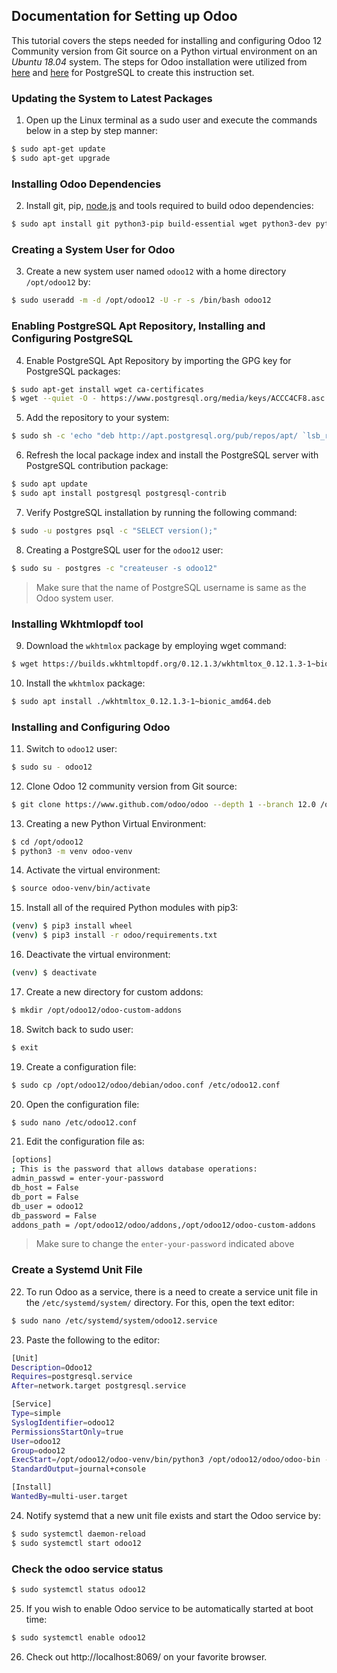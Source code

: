 ## Documentation for Setting up Odoo 

This tutorial covers the steps needed for installing and configuring Odoo 12 Community version from Git source on a Python virtual environment on an _Ubuntu 18.04_ system. The steps for Odoo installation were utilized from [here](https://linuxize.com/post/how-to-deploy-odoo-12-on-ubuntu-18-04/) and [here](https://tecadmin.net/install-postgresql-server-on-ubuntu/) for PostgreSQL to create this instruction set.

### Updating the System to Latest Packages
1. Open up the Linux terminal as a sudo user and execute the commands below in a step by step manner:

```sh
$ sudo apt-get update
$ sudo apt-get upgrade
```

### Installing Odoo Dependencies
2. Install git, pip, [node.js](https://nodejs.org/) and tools required to build odoo dependencies:

```sh
$ sudo apt install git python3-pip build-essential wget python3-dev python3-venv python3-wheel libxslt-dev libzip-dev libldap2-dev libsasl2-dev python3-setuptools node-less
```

### Creating a System User for Odoo
3. Create a new system user named ```odoo12``` with a home directory ```/opt/odoo12``` by:

```sh
$ sudo useradd -m -d /opt/odoo12 -U -r -s /bin/bash odoo12
```

### Enabling PostgreSQL Apt Repository, Installing and Configuring PostgreSQL 
4. Enable PostgreSQL Apt Repository by importing the GPG key for PostgreSQL packages:

```sh
$ sudo apt-get install wget ca-certificates 
$ wget --quiet -O - https://www.postgresql.org/media/keys/ACCC4CF8.asc | sudo apt-key add -
```

5. Add the repository to your system:

```sh
$ sudo sh -c 'echo "deb http://apt.postgresql.org/pub/repos/apt/ `lsb_release -cs`-pgdg main" >> /etc/apt/sources.list.d/pgdg.list'
```

6. Refresh the local package index and install the PostgreSQL server with PostgreSQL contribution package:

```sh
$ sudo apt update
$ sudo apt install postgresql postgresql-contrib
```

7. Verify PostgreSQL installation by running the following command:

```sh
$ sudo -u postgres psql -c "SELECT version();"
```

8. Creating a PostgreSQL user for the ```odoo12``` user:

```sh
$ sudo su - postgres -c "createuser -s odoo12"
```

>
>Make sure that the name of PostgreSQL username is same as the Odoo system user.
>


### Installing Wkhtmlopdf tool

9. Download the ```wkhtmlox``` package by employing wget command:

```sh
$ wget https://builds.wkhtmltopdf.org/0.12.1.3/wkhtmltox_0.12.1.3-1~bionic_amd64.deb
```

10. Install the ```wkhtmlox``` package:

```sh
$ sudo apt install ./wkhtmltox_0.12.1.3-1~bionic_amd64.deb
```

### Installing and Configuring Odoo
11. Switch to ```odoo12``` user:

```sh
$ sudo su - odoo12
```

12. Clone Odoo 12 community version from Git source:

```sh
$ git clone https://www.github.com/odoo/odoo --depth 1 --branch 12.0 /opt/odoo12/odoo
```

13. Creating a new Python Virtual Environment:

```sh
$ cd /opt/odoo12
$ python3 -m venv odoo-venv
```

14. Activate the virtual environment:

```sh
$ source odoo-venv/bin/activate
```

15. Install all of the required Python modules with pip3:

```sh
(venv) $ pip3 install wheel
(venv) $ pip3 install -r odoo/requirements.txt
```

16. Deactivate the virtual environment:

```sh
(venv) $ deactivate
```

17. Create a new directory for custom addons:

```sh
$ mkdir /opt/odoo12/odoo-custom-addons
```

18. Switch back to sudo user:

```sh
$ exit
```

19. Create a configuration file:

```sh
$ sudo cp /opt/odoo12/odoo/debian/odoo.conf /etc/odoo12.conf
```

20. Open the configuration file:

```sh
$ sudo nano /etc/odoo12.conf
```

21. Edit the configuration file as:

```sh
[options]
; This is the password that allows database operations:
admin_passwd = enter-your-password
db_host = False
db_port = False
db_user = odoo12
db_password = False
addons_path = /opt/odoo12/odoo/addons,/opt/odoo12/odoo-custom-addons
```
>
>Make sure to change the ```enter-your-password``` indicated above
>

### Create a Systemd Unit File
22. To run Odoo as a service, there is a need to create a service unit file in the ```/etc/systemd/system/``` directory. For this, open the text editor:

```sh
$ sudo nano /etc/systemd/system/odoo12.service
```
23. Paste the following to the editor:
```sh
[Unit]
Description=Odoo12
Requires=postgresql.service
After=network.target postgresql.service

[Service]
Type=simple
SyslogIdentifier=odoo12
PermissionsStartOnly=true
User=odoo12
Group=odoo12
ExecStart=/opt/odoo12/odoo-venv/bin/python3 /opt/odoo12/odoo/odoo-bin -c /etc/odoo12.conf
StandardOutput=journal+console

[Install]
WantedBy=multi-user.target
```
24. Notify systemd that a new unit file exists and start the Odoo service by:
```sh
$ sudo systemctl daemon-reload
$ sudo systemctl start odoo12
```
### Check the odoo service status
```sh
$ sudo systemctl status odoo12
```
25. If you wish to enable Odoo service to be automatically started at boot time:
```sh
$ sudo systemctl enable odoo12
```
26. Check out http://localhost:8069/ on your favorite browser.
